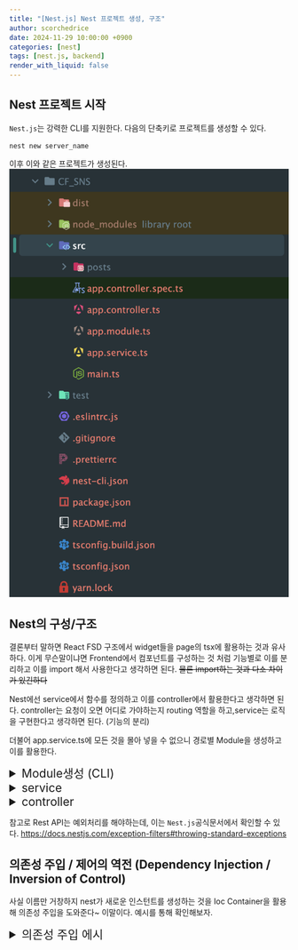 ```yaml
---
title: "[Nest.js] Nest 프로젝트 생성, 구조"
author: scorchedrice
date: 2024-11-29 10:00:00 +0900
categories: [nest]
tags: [nest.js, backend]
render_with_liquid: false
---
```


## Nest 프로젝트 시작
`Nest.js`는 강력한 CLI를 지원한다. 다음의 단축키로 프로젝트를 생성할 수 있다.

```shell
nest new server_name
```

이후 이와 같은 프로젝트가 생성된다.
<img src="/assets/img/241129/nest_architecture.png" alt="Next.js 프로젝트 구조">

## Nest의 구성/구조
결론부터 말하면 React FSD 구조에서 widget들을 page의 tsx에 활용하는 것과 유사하다.
이게 무슨말이냐면 Frontend에서 컴포넌트를 구성하는 것 처럼 기능별로 이를 분리하고 이를 import 해서 사용한다고 생각하면 된다.
~~물론 import하는 것과 다소 차이가 있긴하다~~

Nest에선 service에서 함수를 정의하고 이를 controller에서 활용한다고 생각하면 된다.
controller는 요청이 오면 어디로 가야하는지 routing 역할을 하고,service는 로직을 구현한다고 생각하면 된다. (기능의 분리)


더불어 app.service.ts에 모든 것을 몰아 넣을 수 없으니 경로별 Module을 생성하고 이를 활용한다.

<details markdown="1">

<summary style="font-size: 1.5em;">Module생성 (CLI)</summary>

1. 명령어 입력

```shell
nest g resource
'설정할 경로명'
```


2. Rest API 선택
3. CRUD entry point => 일단 no (추후 학습)

</details>

<details markdown="1">
<summary style="font-size: 1.5em;">service</summary>

```ts
// 5가지 (GET : 모든 게시물, 게시물 상세 & POST : 게시물 작성 & PUT : 게시물 수정 & DELETE)
import {Injectable, NotFoundException} from '@nestjs/common';

@Injectable()
export class PostsService {
  getAllPosts() {
    return posts;
  }

  getPostById(id: number) {
    const post = posts.find(post => post.id === id);
    if (!post) {
      throw new NotFoundException(`Post with id ${id} not found`);
    }
    return post;
  }

  createPost(author: string, title: string, content: string) {
    const post: Post = {
      id: posts[posts.length - 1].id + 1,
      author,
      title,
      content,
      likeCount: 0,
      commentCount: 0,
    };
    posts = [
      ...posts,
      post,
    ]
    return post;
  }

  updatePost(id: number, author?:string, title?:string, content?:string) {
    const post = posts.find(post => post.id === id);
    if (!post) {
      throw new NotFoundException(`Post with id ${id} not found`);
    }
    if (author) {
      post.author = author;
    }
    if (title) {
      post.title = title;
    }
    if (content) {
      post.content = content;
    }
    posts = posts.map((prevPost) => prevPost.id === +id ? post : prevPost);
    return post;
  }

  deletePost(id: number) {
    const post = posts.find(post => post.id === id);
    if (!post) {
      throw new NotFoundException(`Delete with id ${id} not found`);
    }

    posts = posts.filter(post => post.id !== +id);
    return id;
  }
}
```

</details>

<details markdown="1">
<summary style="font-size: 1.5em;">controller</summary>

```ts
import {Controller, Get, Post, NotFoundException, Param, Body, Put, Delete} from '@nestjs/common';
import { PostsService } from './posts.service';

@Controller('posts')
export class PostsController {
  constructor(private readonly postsService: PostsService) {}
  // 1) GET / posts => 모든 post를 가져온다.
  // 2) GET / posts / :id => id에 해당하는 post를 가져온다.
  // 3) POST / posts => post를 생성한다.
  // 4) PUT / posts/:id => id에 해당하는 post를 변경한다.
  // 5) DELETE / posts / :id => id에 해당하는 post를 삭제한다.

  // 1.
  @Get()
  getPosts() {
    return this.postsService.getAllPosts();
  }

  // 2.
  @Get(':id')
  getPost(@Param('id') id: string) {
    return this.postsService.getPostById(+id);
  }

  // 3.
  @Post()
  postPosts(
    @Body('author') author: string,
    @Body('title') title: string,
    @Body('content') content: string,
  ) {
    return this.postsService.createPost(
      author, title, content,
    )
  }

  // 4.
  @Put(':id')
  putPost(
    @Param('id') id: string,
    @Body('author') author?: string,
    @Body('title') title?: string,
    @Body('content') content?: string,
  ) {
   return this.postsService.updatePost(
     +id, author, title, content,
   )
  }

  // 5.
  @Delete(':id')
  deletePost(@Param('id') id: string) {
    return this.postsService.deletePost(+id);
  }
}
```

</details>

참고로 Rest API는 예외처리를 해야하는데, 이는 `Nest.js`공식문서에서 확인할 수 있다.
https://docs.nestjs.com/exception-filters#throwing-standard-exceptions

## 의존성 주입 / 제어의 역전 (Dependency Injection / Inversion of Control)
사실 이름만 거창하지 nest가 새로운 인스턴트를 생성하는 것을 Ioc Container을 활용해 의존성 주입을 도와준다~ 이말이다. 예시를 통해 확인해보자.


<details markdown="1">
<summary style="font-size: 1.5em;">의존성 주입 에시</summary>

```ts
import {Controller, Get, Post, NotFoundException, Param, Body, Put, Delete} from '@nestjs/common';
import { PostsService } from './posts.service';

@Controller('posts')
export class PostsController {
  constructor(private readonly postsService: PostsService) {}
  // 1) GET / posts => 모든 post를 가져온다.
  // ... 아래 이어서
```

해당 코드 (controller)는 service에 의존성을 가진다.

근데 이와 같은 과정이 인스턴스 생성 없이 진행이 가능한데 (module - provider에 등록된 것들), 이는 nest가 직접 기능을 제공하기 때문이다 (ioc container)
이와 같은 과정으로 개발자는 기능 구현에만 집중할 수 있다.

</details>

